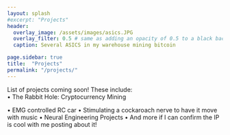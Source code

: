 ```yaml
---
layout: splash
#excerpt: "Projects"
header:
  overlay_image: /assets/images/asics.JPG
  overlay_filter: 0.5 # same as adding an opacity of 0.5 to a black background
  caption: Several ASICS in my warehouse mining bitcoin

page.sidebar: true
title:  "Projects"
permalink: "/projects/"
---
```

<p>
List of projects coming soon! These include: <br>
  • The Rabbit Hole: Cryptocurrency Mining <p>
  • EMG controlled RC car
  • Stimulating a cockaroach nerve to have it move with music
  • Neural Engineering Projects
  • And more if I can confirm the IP is cool with me posting about it!
